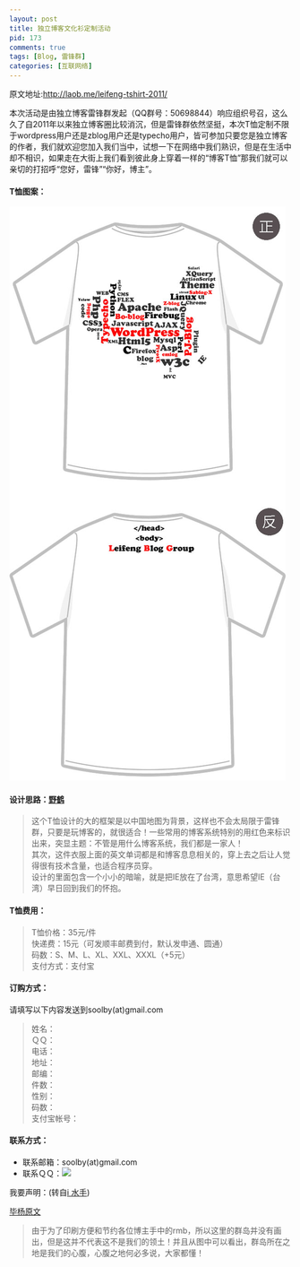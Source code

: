 ```yaml
--- 
layout: post
title: 独立博客文化衫定制活动
pid: 173
comments: true
tags: [Blog, 雷锋群]
categories: [互联网络]
---
```

原文地址:<http://laob.me/leifeng-tshirt-2011/>

本次活动是由独立博客雷锋群发起（QQ群号：50698844）响应组织号召，这么久了自2011年以来独立博客圈比较消沉，但是雷锋群依然坚挺，本次T恤定制不限于wordpress用户还是zblog用户还是typecho用户，皆可参加只要您是独立博客的作者，我们就欢迎您加入我们当中，试想一下在网络中我们熟识，但是在生活中却不相识，如果走在大街上我们看到彼此身上穿着一样的“博客T恤”那我们就可以亲切的打招呼“您好，雷锋”“你好，博主”。

#### T恤图案：

![](/uploads/2011/06/21_01.jpg)

#### 设计思路：[野鹤](http://xianyunyehe.net/)
> 这个T恤设计的大的框架是以中国地图为背景，这样也不会太局限于雷锋群，只要是玩博客的，就很适合！一些常用的博客系统特别的用红色来标识出来，突显主题：不管是用什么博客系统，我们都是一家人！  
> 其次，这件衣服上面的英文单词都是和博客息息相关的，穿上去之后让人觉得很有技术含量，也适合程序员穿。  
> 设计的里面包含一个小小的暗喻，就是把IE放在了台湾，意思希望IE（台湾）早日回到我们的怀抱。

#### T恤费用：
> T恤价格：35元/件  
> 快递费：15元（可发顺丰邮费到付，默认发申通、圆通）  
> 码数：S、M、L、XL、XXL、XXXL（+5元）  
> 支付方式：支付宝

#### 订购方式：
请填写以下内容发送到soolby(at)gmail.com
> 姓名：  
> ＱＱ：  
> 电话：  
> 地址：  
> 邮编：  
> 件数：  
> 性别：  
> 码数：  
> 支付宝帐号：

#### 联系方式：
- 联系邮箱：soolby(at)gmail.com
- 联系ＱＱ：![](http://wpa.qq.com/pa?p=1:603135:41)

我要声明：(转自[i 水手](http://www.sailor521.com/))

[毕杨原文](http://laob.me/leifeng-tshirt-2011/ "毕扬")

>由于为了印刷方便和节约各位博主手中的rmb，所以这里的群岛并没有画出，但是这并不代表这不是我们的领土！并且从图中可以看出，群岛所在之地是我们的心腹，心腹之地何必多说，大家都懂！
